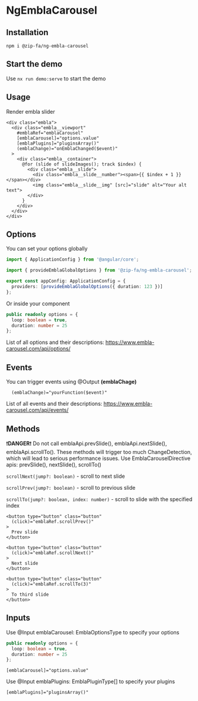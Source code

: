 # NgEmblaCarousel

## Installation 

`npm i @zip-fa/ng-embla-carousel`

## Start the demo

Use `nx run demo:serve` to start the demo

## Usage

Render embla slider

``` angular17html
<div class="embla">
  <div class="embla__viewport"
    #emblaRef="emblaCarousel"
    [emblaCarousel]="options.value"
    [emblaPlugins]="pluginsArray()"
    (emblaChange)="onEmblaChanged($event)"
  >
    <div class="embla__container">
      @for (slide of slideImages(); track $index) {
        <div class="embla__slide">
          <div class="embla__slide__number"><span>{{ $index + 1 }}</span></div>
          <img class="embla__slide__img" [src]="slide" alt="Your alt text">
        </div>
      }
    </div>
  </div>
</div>
```

## Options

You can set your options globally 

```ts
import { ApplicationConfig } from '@angular/core';

import { provideEmblaGlobalOptions } from '@zip-fa/ng-embla-carousel';

export const appConfig: ApplicationConfig = {
  providers: [provideEmblaGlobalOptions({ duration: 123 })] 
};
```

Or inside your component

```ts
public readonly options = {
  loop: boolean = true,
  duration: number = 25
};
```

List of all options and their descriptions: https://www.embla-carousel.com/api/options/ 

## Events

You can trigger events using @Output **(emblaChage)**
```angular17html
  (emblaChange)="yourFunction($event)"
```

List of all events and their descriptions: https://www.embla-carousel.com/api/events/

## Methods

❗️**DANGER**❗
Do not call emblaApi.prevSlide(), emblaApi.nextSlide(), emblaApi.scrollTo().
These methods will trigger too much ChangeDetection, which will lead to serious performance issues.
Use EmblaCarouselDirective apis: prevSlide(), nextSlide(), scrollTo()

`scrollNext(jump?: boolean)` - scroll to next slide

`scrollPrev(jump?: boolean)` - scroll to previous slide

`scrollTo(jump?: boolean, index: number)` - scroll to slide with the specified index

```angular17html
<button type="button" class="button"
  (click)="emblaRef.scrollPrev()"
>
  Prev slide
</button>

<button type="button" class="button"
  (click)="emblaRef.scrollNext()"
>
  Next slide
</button>

<button type="button" class="button"
  (click)="emblaRef.scrollTo(3)"
>
  To third slide
</button>
```

## Inputs

Use @Input emblaCarousel: EmblaOptionsType to specify your options

```ts
public readonly options = {
  loop: boolean = true,
  duration: number = 25
};
```

```angular17html
[emblaCarousel]="options.value"
```

Use @Input emblaPlugins: EmblaPluginType[] to specify your plugins

```angular17html
[emblaPlugins]="pluginsArray()"
```